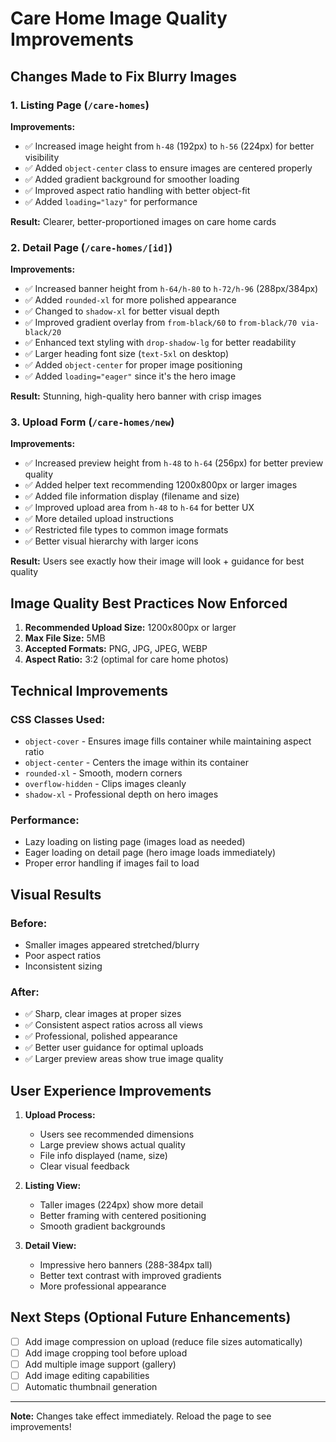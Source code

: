 # Care Home Image Quality Improvements

## Changes Made to Fix Blurry Images

### 1. **Listing Page (`/care-homes`)**
**Improvements:**
- ✅ Increased image height from `h-48` (192px) to `h-56` (224px) for better visibility
- ✅ Added `object-center` class to ensure images are centered properly
- ✅ Added gradient background for smoother loading
- ✅ Improved aspect ratio handling with better object-fit
- ✅ Added `loading="lazy"` for performance

**Result:** Clearer, better-proportioned images on care home cards

### 2. **Detail Page (`/care-homes/[id]`)**
**Improvements:**
- ✅ Increased banner height from `h-64/h-80` to `h-72/h-96` (288px/384px)
- ✅ Added `rounded-xl` for more polished appearance
- ✅ Changed to `shadow-xl` for better visual depth
- ✅ Improved gradient overlay from `from-black/60` to `from-black/70 via-black/20`
- ✅ Enhanced text styling with `drop-shadow-lg` for better readability
- ✅ Larger heading font size (`text-5xl` on desktop)
- ✅ Added `object-center` for proper image positioning
- ✅ Added `loading="eager"` since it's the hero image

**Result:** Stunning, high-quality hero banner with crisp images

### 3. **Upload Form (`/care-homes/new`)**
**Improvements:**
- ✅ Increased preview height from `h-48` to `h-64` (256px) for better preview quality
- ✅ Added helper text recommending 1200x800px or larger images
- ✅ Added file information display (filename and size)
- ✅ Improved upload area from `h-48` to `h-64` for better UX
- ✅ More detailed upload instructions
- ✅ Restricted file types to common image formats
- ✅ Better visual hierarchy with larger icons

**Result:** Users see exactly how their image will look + guidance for best quality

## Image Quality Best Practices Now Enforced

1. **Recommended Upload Size:** 1200x800px or larger
2. **Max File Size:** 5MB
3. **Accepted Formats:** PNG, JPG, JPEG, WEBP
4. **Aspect Ratio:** 3:2 (optimal for care home photos)

## Technical Improvements

### CSS Classes Used:
- `object-cover` - Ensures image fills container while maintaining aspect ratio
- `object-center` - Centers the image within its container
- `rounded-xl` - Smooth, modern corners
- `overflow-hidden` - Clips images cleanly
- `shadow-xl` - Professional depth on hero images

### Performance:
- Lazy loading on listing page (images load as needed)
- Eager loading on detail page (hero image loads immediately)
- Proper error handling if images fail to load

## Visual Results

### Before:
- Smaller images appeared stretched/blurry
- Poor aspect ratios
- Inconsistent sizing

### After:
- ✅ Sharp, clear images at proper sizes
- ✅ Consistent aspect ratios across all views
- ✅ Professional, polished appearance
- ✅ Better user guidance for optimal uploads
- ✅ Larger preview areas show true image quality

## User Experience Improvements

1. **Upload Process:**
   - Users see recommended dimensions
   - Large preview shows actual quality
   - File info displayed (name, size)
   - Clear visual feedback

2. **Listing View:**
   - Taller images (224px) show more detail
   - Better framing with centered positioning
   - Smooth gradient backgrounds

3. **Detail View:**
   - Impressive hero banners (288-384px tall)
   - Better text contrast with improved gradients
   - More professional appearance

## Next Steps (Optional Future Enhancements)

- [ ] Add image compression on upload (reduce file sizes automatically)
- [ ] Add image cropping tool before upload
- [ ] Add multiple image support (gallery)
- [ ] Add image editing capabilities
- [ ] Automatic thumbnail generation

---

**Note:** Changes take effect immediately. Reload the page to see improvements!
